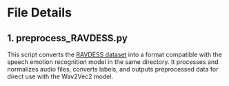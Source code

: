 # File Details

## 1. preprocess_RAVDESS.py
This script converts the [RAVDESS dataset](https://huggingface.co/ehcalabres/wav2vec2-lg-xlsr-en-speech-emotion-recognition) into a format compatible with the speech emotion recognition model in the same directory. It processes and normalizes audio files, converts labels, and outputs preprocessed data for direct use with the Wav2Vec2 model.
